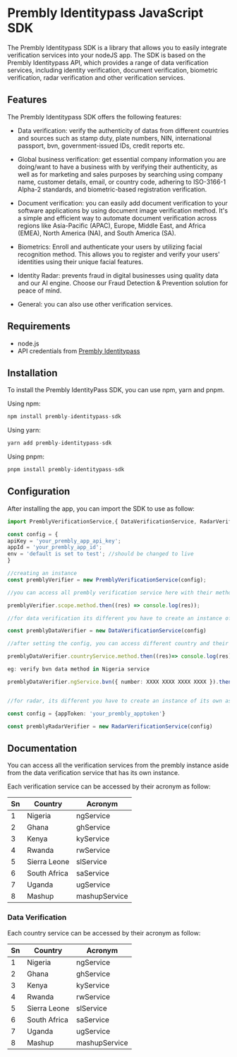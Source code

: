 # Prembly Identitypass JavaScript SDK

The Prembly Identitypass SDK is a library that allows you to easily integrate verification services into your nodeJS app. The SDK is based on the Prembly Identitypass API, which provides a range of data verification services, including identity verification, document verification, biometric verification, radar verification and other verification services.

## Features

The Prembly Identitypass SDK offers the following features:

- Data verification: verify the authenticity of datas from different countries and sources such as stamp duty, plate numbers, NIN, international passport, bvn, government-issued IDs, credit reports etc.

- Global business verification: get essential company information you are doing/want to have a business with by verifying their authenticity, as well as for marketing and sales purposes by searching using company name, customer details, email, or country code, adhering to ISO-3166-1 Alpha-2 standards, and biometric-based registration verification.

- Document verification: you can easily add document verification to your software applications by using document image verification method. It's a simple and efficient way to automate document verification across regions like Asia-Pacific (APAC), Europe, Middle East, and Africa (EMEA), North America (NA), and South America (SA).

- Biometrics: Enroll and authenticate your users by utilizing facial recognition method. This allows you to register and verify your users' identities using their unique facial features.

- Identity Radar: prevents fraud in digital businesses using quality data and our AI engine. Choose our Fraud Detection & Prevention solution for peace of mind.

- General: you can also use other verification services.

## Requirements

- node.js
- API credentials from <a href="https://docs.prembly.com/docs/getting-the-live-api-keys" target="_blank">Prembly Identitypass</a>

## Installation

To install the Prembly IdentityPass SDK, you can use npm, yarn and pnpm.

Using npm:

```ts
npm install prembly-identitypass-sdk
```

Using yarn:

```ts
yarn add prembly-identitypass-sdk
```

Using pnpm:

```ts
pnpm install prembly-identitypass-sdk
```

## Configuration

After installing the app, you can import the SDK to use as follow:

```ts
import PremblyVerificationService,{ DataVerificationService, RadarVerificationService } from 'prembly-identitypass-sdk';

const config = {
apiKey = 'your_prembly_app_api_key';
appId = 'your_prembly_app_id';
env = 'default is set to test'; //should be changed to live
}

//creating an instance
const premblyVerifier = new PremblyVerificationService(config);

//you can access all prembly verification service here with their method aside data-verification and radar which has its own instance.

premblyVerifier.scope.method.then((res) => console.log(res));

//for data verification its different you have to create an instance of its own as follow:

const premblyDataVerifier = new DataVerificationService(config)

//after setting the config, you can access different country and their data verification service as shown:

premblyDataVerifier.countryService.method.then((res)=> console.log(res))

eg: verify bvn data method in Nigeria service

premblyDataVerifier.ngService.bvn({ number: XXXX XXXX XXXX XXXX }).then((res) => console.log(res))


//for radar, its different you have to create an instance of its own as follow:

const config = {appToken: 'your_prembly_apptoken'}

const premblyRadarVerifier = new RadarVerificationService(config)

```

## Documentation

You can access all the verification services from the prembly instance aside from the data verification service that has its own instance.

Each verification service can be accessed by their acronym as follow:

| Sn  | Country      | Acronym       |
| --- | ------------ | ------------- |
| 1   | Nigeria      | ngService     |
| 2   | Ghana        | ghService     |
| 3   | Kenya        | kyService     |
| 4   | Rwanda       | rwService     |
| 5   | Sierra Leone | slService     |
| 6   | South Africa | saService     |
| 7   | Uganda       | ugService     |
| 8   | Mashup       | mashupService |

### Data Verification

Each country service can be accessed by their acronym as follow:

| Sn  | Country      | Acronym       |
| --- | ------------ | ------------- |
| 1   | Nigeria      | ngService     |
| 2   | Ghana        | ghService     |
| 3   | Kenya        | kyService     |
| 4   | Rwanda       | rwService     |
| 5   | Sierra Leone | slService     |
| 6   | South Africa | saService     |
| 7   | Uganda       | ugService     |
| 8   | Mashup       | mashupService |
